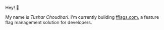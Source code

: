 Hey! 👋

My name is *Tushar Choudhari*. I'm currently building [fflags.com](https://fflags.com/?ref=github.com), a feature flag management solution for developers.
